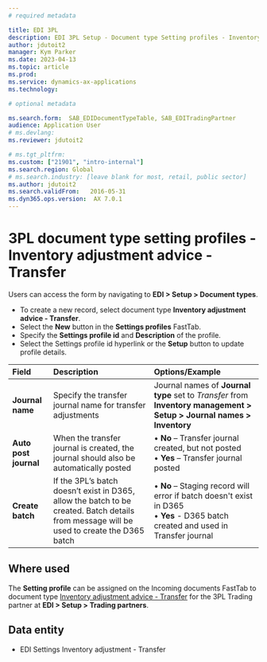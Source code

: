 ```yaml
---
# required metadata

title: EDI 3PL
description: EDI 3PL Setup - Document type Setting profiles - Inventory adjustment advice - Transfer
author: jdutoit2
manager: Kym Parker
ms.date: 2023-04-13
ms.topic: article
ms.prod: 
ms.service: dynamics-ax-applications
ms.technology: 

# optional metadata

ms.search.form:  SAB_EDIDocumentTypeTable, SAB_EDITradingPartner
audience: Application User
# ms.devlang: 
ms.reviewer: jdutoit2

# ms.tgt_pltfrm: 
ms.custom: ["21901", "intro-internal"]
ms.search.region: Global
# ms.search.industry: [leave blank for most, retail, public sector]
ms.author: jdutoit2
ms.search.validFrom:   2016-05-31
ms.dyn365.ops.version:  AX 7.0.1
---
```


# 3PL document type setting profiles - Inventory adjustment advice - Transfer

Users can access the form by navigating to **EDI > Setup > Document types**.

- To create a new record, select document type **Inventory adjustment advice - Transfer**.
- Select the **New** button in the **Settings profiles** FastTab.
- Specify the **Settings profile id** and **Description** of the profile.
- Select the Settings profile id hyperlink or the **Setup** button to update profile details.

**Field**           |	**Description**	                          | **Options/Example**
:-------            |:-------                                   |:----------
**Journal name**    |	Specify the transfer journal name for transfer adjustments	| Journal names of **Journal type** set to _Transfer_ from **Inventory management > Setup > Journal names > Inventory**
**Auto post journal** |	When the transfer journal is created, the journal should also be automatically posted	| • **No** – Transfer journal created, but not posted <br> • **Yes** – Transfer journal posted
**Create batch**	  | If the 3PL’s batch doesn’t exist in D365, allow the batch to be created. Batch details from message will be used to create the D365 batch	| • **No** – Staging record will error if batch doesn't exist in D365 <br> • **Yes** - D365 batch created and used in Transfer journal

## Where used
The **Setting profile** can be assigned on the Incoming documents FastTab to document type [Inventory adjustment advice - Transfer](../../DOCUMENTS/Inventory-adjustment-Transfer.md) for the 3PL Trading partner at **EDI > Setup > Trading partners**.

## Data entity
- EDI Settings Inventory adjustment - Transfer
